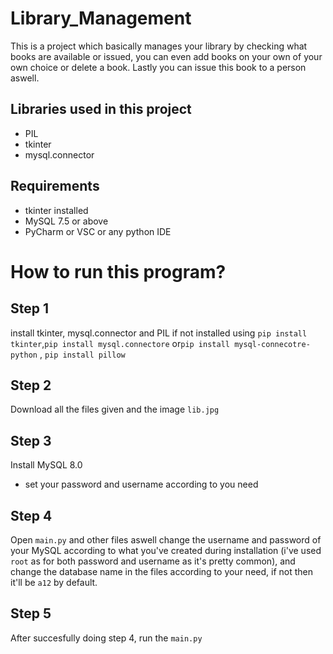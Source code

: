 # Library_Management
This is a project which basically manages your library by checking what books are available or issued, you can even add books on your own of your own choice or delete a book. Lastly you can issue this book to a person aswell.

## Libraries used in this project
- PIL
- tkinter
- mysql.connector

## Requirements

- tkinter installed
- MySQL 7.5 or above
- PyCharm or VSC or any python IDE

# How to run this program?

## Step 1
install tkinter, mysql.connector and PIL if not installed using 
```pip install tkinter```,```pip install mysql.connectore``` or```pip install mysql-connecotre-python``` , ```pip install pillow```

## Step 2
Download all the files given and the image `lib.jpg`

## Step 3
Install MySQL 8.0
- set your password and username according to you need

## Step 4
Open `main.py` and other files aswell
change the username and password of your MySQL according to what you've created during installation (i've used `root` as for both 
password and username as it's pretty common), and change the database name in the files according to your need, if not then it'll be `a12` by default.

## Step 5
After succesfully doing step 4, run the `main.py`


